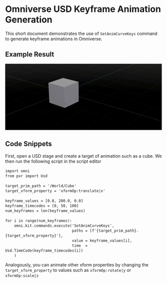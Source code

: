 # Omniverse USD Keyframe Animation Generation

This short document demonstrates the use of `SetAnimCurveKeys` command to generate keyframe animations in Omniverse.

## Example Result

![](result.gif)


## Code Snippets

First, open a USD stage and create a target of animation such as a cube. We then run the following script in the script editor

```
import omni
from pxr import Usd

target_prim_path = '/World/Cube'
target_xform_property = 'xformOp:translate|x'

keyframe_values = [0.0, 200.0, 0.0]
keyframe_timecodes = [0, 50, 100]
num_keyframes = len(keyframe_values)

for i in range(num_keyframes):
    omni.kit.commands.execute('SetAnimCurveKeys',
                              paths = [f'{target_prim_path}.{target_xform_property}'],
                              value = keyframe_values[i],
                              time  = Usd.TimeCode(keyframe_timecodes[i])
    )
```

Analogously, you can animate other xform properties by changing the `target_xform_property` to values such as `xformOp:rotate|y` or `xformOp:scale|z`